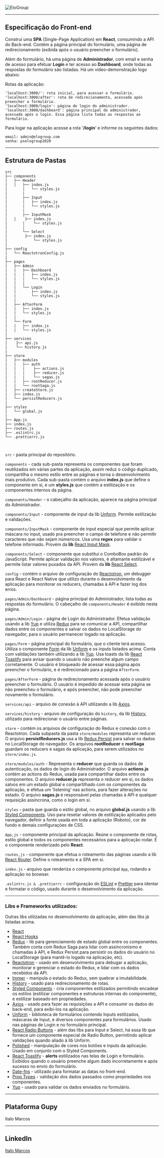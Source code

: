 ![EloGroup](../EloGroup.png)

---
Especificação do Front-end
---

Construí uma **SPA** (Single-Page Application) em **React**, consumindo a API do Back-end. Contém a página principal do formulário, uma página de redirecionamento (exibida após o usuário preencher o formulário).

Além do formulário, há uma página de **Administrador**, com email e senha de acesso para efetuar **Login** e ter acesso ao **Dashboard**, onde todas as respostas do formulário são listadas. Há um vídeo-demonstração logo abaixo:

Rotas da aplicação:
```
'localhost:3000/': rota inicial, para acessar o formulário.
'localhost:3000/after': rota de redirecionamento, acessada após preencher o formulário.
'localhost:3000/login': página de login do administrador.
'localhost:3000/dashboard': página principal do administrador,  acessada após o login. Essa página lista todas as respostas ao formulário.
```

Para logar na aplicação acesse a rota '**/login**' e informe os seguintes dados:
```
email: admin@elogroup.com
senha: pselogroup2020
```

---
Estrutura de Pastas
---
```
src
├── components
|	├── Header
|	|   ├── index.js
|       |   └── styles.js
|       |
|       ├── Input
|       |   ├── index.js
|       |   └── styles.js
|       |
|       ├── InputMask
|	|    ├── index.js
|       |    └── styles.js
|       |
|       └── Select
|	     ├── index.js
|    	     └── styles.js
|   
├── config
|   └── ReactotronConfig.js
|
├── pages
|   ├── Admin
|   |	├── Dashboard
|   |	|	├── index.js
|   | 	|	└── styles.js
|   | 	|
|   |	└── Login
|   |		├── index.js
|   | 		└── styles.js
|   |
|   ├── AfterForm
|   |	├── index.js
|   | 	└── styles.js
|   |
|   └── Form
|   |	├── index.js
|   | 	└── styles.js
|
├── services
|    ├── api.js
|    └── history.js
|
├── store
|   ├── modules
|   |   ├── auth
|   |   |    ├── actions.js
|   |   |    ├── reducer.js
|   |   |    └── sagas.js
|   |   ├── rootReducer.js
|   |   └── rootSaga.js
|   ├── createStore.js
|   ├── index.js
|   └── persistReducers.js
|
├── styles
|	└── global.js
|      
├── App.js
├── index.js
├── routes.js
├── .eslintrc.js
└── .prettierrc.js

		
```
`src` - pasta principal do repositório.

`components` - cada sub-pasta representa os componentes que foram reutilizados em várias partes da aplicação, assim reduz o código duplicado, compartilha o mesmo estilo entre as páginas e torna o desenvolvimento mais produtivo. Cada sub-pasta contém o arquivo **index.js** que define o componente em si, e um **styles.js** que contém a estilização e os componentes internos da página.

`components/Header` - o cabeçalho da aplicação, aparece na página principal do Administrador. 

`components/Input` - componente de input da lib [Unform](https://github.com/rocketseat/unform). Permite estilização e validações.

`components/InputMask` - componente de input especial que permite aplicar máscara no input, usado pra preencher o campo de telefone e não permitir caracteres que não sejam númericos. Usa uma **regex** para validar o telefone informado. Provém da **lib** [React Input Mask](https://github.com/sanniassin/react-input-mask).

`components/Select` - componente que substitui o ComboBox padrão do JavaScript. Permite aplicar validação nos valores, é altamante estilizável e permite listar valores puxados da API. Provém da **lib** [React Select](https://react-select.com/async).

`config` - contém o arquivo de configuração do [Reactotron](https://github.com/infinitered/reactotron), um debugger para React e React Native que utilizo durante o desenvolvimento da aplicação para monitorar os reducers, chamadas à API e fazer log dos erros.

`pages/Admin/Dashboard` - página principal do Administrador, lista todas as respostas do formulário. O cabeçalho de `components/Header` é exibido nesta página.

`pages/Admin/Login` - página de Login do Administrador. Efetua validação usando a lib [Yup](https://github.com/jquense/yup) e utiliza [Redux](https://github.com/reduxjs/redux) para se comunicar a API, compartilhar dados entre os componentes e salvar os dados no LocalStorage do navegador, para o usuário permanecer logado na aplicação.

`pages/Form` - página principal do formulário, que o cliente terá acesso. Utiliza o componente [Form](https://unform.dev/guides/basic-form) da lib [Unform](https://github.com/rocketseat/unform) e os inputs listados acima. Conta com validações também utilizando a lib [Yup](https://github.com/jquense/yup). Usa toasts da lib [React Toastify](https://github.com/fkhadra/react-toastify) para avisar quando o usuário não preenche algum campo corretamente. O usuário é bloqueado de acessar essa página após preencher o formulário, e é redirecionado para a página `AfterForm`.

`pages/AfterForm` - página de redirecionamento acessada após o usuário preencher o formulário. O usuário é impedido de acessar esta página se não preencheu o formulário, e após preencher, não pode preencher novamente o formulário.

`services/api` - arquivo de conexão à API utilizando a lib [Axios](https://github.com/axios/axios).

`services/history` - arquivo de configuração do `history`, da lib [History](https://github.com/ReactTraining/history), utilizado para redirecionar o usuário entre páginas.

`store` - contém os arquivos de configuração do Redux e conexão com o Reactotron. Cada subpasta da pasta `store/modules` representa um reducer. O arquivo **persistReducers.js** usa a lib [Redux Persist](https://github.com/rt2zz/redux-persist) para salvar os dados no LocalStorage do navegador. Os arquivos **rootReducer** e **rootSaga** guardam os reducers e sagas da aplicação, para serem utilizados no `store/index.js`.

`store/modules/auth` - Representa o **reducer** que guarda os dados de autenticação, os dados de login do Administrador. O arquivo **actions.js** contém as actions do Redux, usada para compartilhar dados entre os componentes. O arquivo **reducer.js**  representa o reducer em si, os dados salvos em um estado global e compartilhado com os componentes da aplicação, e efetua um 'listening' nas actions, para fazer alterações no estado. O arquivo **sagas.js** é responsável pelas chamadas à API e qualquer requisição assíncrona, como o login em si.

`styles` - pasta que guarda o estilo global, no arquivo **global.js** usando a lib [Styled Components](https://github.com/styled-components/vscode-styled-components). Uso para resetar valores de estilização aplicados pelo navegador, definir a fonte usada em toda a aplicação (Roboto), cor de fundo e demais configurações de CSS.

`App,js` - componente principal da aplicação. Reúne o componente de rotas, estilo global e todos os componentes necessários para a aplicação rodar. É o componente renderizado pelo **React**.

`routes,js` - componente que efetua o roteamento das páginas usando a lib [React Router](https://github.com/ReactTraining/react-router). Define o roteamento e a SPA em si.

`index.js` - arquivo que renderiza o componente principal `App`, rodando a aplicação no browser.

`.eslintrc.js & .prettierrc` - configuração do [ESLint](https://github.com/eslint/eslint) e [Prettier](https://github.com/prettier/prettier) para identar e formatar o código, usado durante o desenvolvimento da aplicação.


---
### Libs e Frameworks utilizados:

Outras libs utilizadas no desenvolvimento da aplicação, além das libs já listadas acima.

- [React](https://github.com/facebook/react)
- [React Hooks](https://reactjs.org/docs/hooks-intro.html)
- [Redux](https://github.com/reduxjs/redux) - lib para gerenciamento de estado global entre os componentes. Também conta com Redux Saga para lidar com assincronismo e chamadas à API, e Redux Persist.para persistir os dados do usuário no LocalStorage (para mantê-lo logado na aplicação, etc).
- [Reactotron](https://github.com/infinitered/reactotron) - usado em desenvolvimento para debugar a aplicação, monitorar e gerenciar o estado do Redux, e lidar com os dados recebidos da API.
- [Immer](https://github.com/immerjs/immer) - manipula o estado do Redux, sem quebrar a imutabilidade.
- [History](https://github.com/ReactTraining/history) - usado para redirecionamento de rotas.
- [Styled Components](https://github.com/styled-components/styled-components) - cria componentes estilizados permitindo encadear os estilos (estilizar componentes e estruturas internas do componente), e estilizar baseado em propriedades.
- [Axios](https://github.com/axios/axios) - usado para fazer as requisições a API e consumir os dados do back-end, para exibí-los na aplicação.
- [Unform](https://github.com/rocketseat/unform) - biblioteca de formulários contendo Inputs estilizados, máscaras de Input, e diversos componentes para formulários. Usado nas páginas de Login e no formulário principal.
- [React Radio Buttons](https://www.npmjs.com/package/react-radio-buttons) - além das libs para Input e Select, há essa lib que fornece um componente especial de Radio Button, permitindo aplicar validações quando aliado à lib Unform.
- [Polished](https://github.com/styled-components/polished) - manipulação de cores nos botões e inputs da aplicação. Usado em conjunto com o Styled Components.
- [React Toastify](https://github.com/fkhadra/react-toastify) - **alerts** estilizados nas telas de Login e formulário. Exibidos quando o usuário preenche algum dado incorretamente e após sucesso no envio do formulário.
- [Date-fns](https://github.com/date-fns/date-fns) - utilizado para formatar as datas no front-end.
- [Prop Types](https://github.com/facebook/prop-types) - validação dos dados passados como propriedades nos componentes.
- [Yup](https://github.com/jquense/yup) - usado para validar os dados enviados no formulário.

---
Plataforma Gupy
---

Italo Marcos

---
LinkedIn
---

[Italo Marcos](https://www.linkedin.com/in/italomarcos1)
